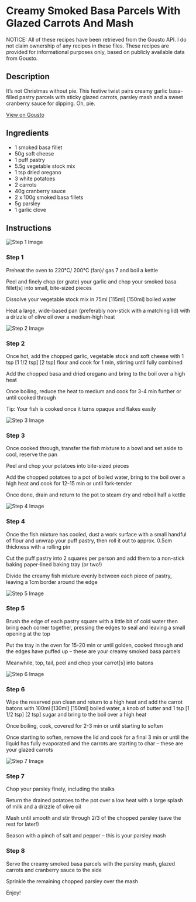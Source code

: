 # Creamy Smoked Basa Parcels With Glazed Carrots And Mash

NOTICE: All of these recipes have been retrieved from the Gousto API. I do not claim ownership of any recipes in these files. These recipes are provided for informational purposes only, based on publicly available data from Gousto.

## Description

It’s not Christmas without pie. This festive twist pairs creamy garlic basa-filled pastry parcels with sticky glazed carrots, parsley mash and a sweet cranberry sauce for dipping. Oh, pie.

[View on Gousto](https://www.gousto.co.uk/recipes/cookbook/creamy-smoked-basa-parcels-with-glazed-carrots-mash)

## Ingredients

- 1 smoked basa fillet
- 50g soft cheese
- 1 puff pastry
- 5.5g vegetable stock mix
- 1 tsp dried oregano
- 3 white potatoes
- 2 carrots
- 40g cranberry sauce
- 2 x 100g smoked basa fillets
- 5g parsley
- 1 garlic clove

## Instructions

![Step 1 Image](https://production-media.gousto.co.uk/cms/recipe-step-image/Step-1-1668539822506-x200.jpg)

### Step 1

Preheat the oven to 220°C/ 200°C (fan)/ gas 7 and boil a kettle

Peel and finely chop (or grate) your garlic and chop your smoked basa fillet[s] into small, bite-sized pieces

Dissolve your vegetable stock mix in 75ml <span class="text-purple">[115ml]</span><span class="text-danger"> [150ml] </span>boiled water

Heat a large, wide-based pan (preferably non-stick with a matching lid) with a drizzle of olive oil over a medium-high heat

![Step 2 Image](https://production-media.gousto.co.uk/cms/recipe-step-image/Step-2-1668539831099-x200.jpg)

### Step 2

Once hot, add the chopped garlic, vegetable stock and soft cheese with 1 tsp <span class="text-purple">[1 1/2 tsp]</span> <span class="text-danger">[2 tsp]</span> flour and cook for 1 min, stirring until fully combined

Add the chopped basa and dried oregano and bring to the boil over a high heat

Once boiling, reduce the heat to medium and cook for 3-4 min further or until cooked through

Tip: Your fish is cooked once it turns opaque and flakes easily

![Step 3 Image](https://production-media.gousto.co.uk/cms/recipe-step-image/Step-3-1668539836216-x200.jpg)

### Step 3

Once cooked through, transfer the fish mixture to a bowl and set aside to cool, reserve the pan

Peel and chop your potatoes into bite-sized pieces

Add the chopped potatoes to a pot of boiled water, bring to the boil over a high heat and cook for 12-15 min or until fork-tender

Once done, drain and return to the pot to steam dry and reboil half a kettle

![Step 4 Image](https://production-media.gousto.co.uk/cms/recipe-step-image/Step-4-1668539842183-x200.jpg)

### Step 4

Once the fish mixture has cooled, dust a work surface with a small handful of flour and unwrap your puff pastry, then roll it out to approx. 0.5cm thickness with a rolling pin

Cut the puff pastry into 2 squares per person and add them to a non-stick baking paper-lined baking tray (or two!)

Divide the creamy fish mixture evenly between each piece of pastry, leaving a 1cm border around the edge

![Step 5 Image](https://production-media.gousto.co.uk/cms/recipe-step-image/Step-5-1668539848538-x200.jpg)

### Step 5

Brush the edge of each pastry square with a little bit of cold water then bring each corner together, pressing the edges to seal and leaving a small opening at the top

Put the tray in the oven for 15-20 min or until golden, cooked through and the edges have puffed up – these are your creamy smoked basa parcels

Meanwhile, top, tail, peel and chop your carrot[s] into batons

![Step 6 Image](https://production-media.gousto.co.uk/cms/recipe-step-image/Step-6-1668539853399-x200.jpg)

### Step 6

Wipe the reserved pan clean and return to a high heat and add the carrot batons with 100ml<span class="text-purple"> [130ml] </span><span class="text-danger">[150ml]</span> boiled water, a knob of butter and 1 tsp <span class="text-purple">[1 1/2 tsp]</span><span class="text-danger"> [2 tsp]</span> sugar and bring to the boil over a high heat

Once boiling, cook, covered for 2-3 min or until starting to soften

Once starting to soften, remove the lid and cook for a final 3 min or until the liquid has fully evaporated and the carrots are starting to char – these are your glazed carrots

![Step 7 Image](https://production-media.gousto.co.uk/cms/recipe-step-image/Step-7-1668539857768-x200.jpg)

### Step 7

Chop your parsley finely, including the stalks

Return the drained potatoes to the pot over a low heat with a large splash of milk and a drizzle of olive oil

Mash until smooth and stir through 2/3 of the chopped parsley (save the rest for later!)

Season with a pinch of salt and pepper – this is your parsley mash

### Step 8

Serve the creamy smoked basa parcels with the parsley mash, glazed carrots and cranberry sauce to the side

Sprinkle the remaining chopped parsley over the mash

Enjoy!

